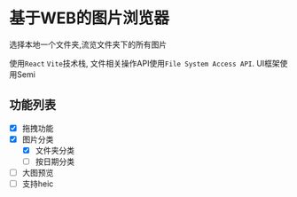 # 基于WEB的图片浏览器

选择本地一个文件夹,流览文件夹下的所有图片

使用`React` `Vite`技术栈, 文件相关操作API使用`File System Access API`. UI框架使用Semi

## 功能列表

- [x] 拖拽功能
- [x] 图片分类
    - [x] 文件夹分类
    - [ ] 按日期分类
- [ ] 大图预览
- [ ] 支持heic
